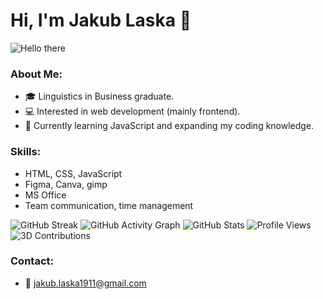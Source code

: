 # Hi, I'm Jakub Laska 👋
![Hello there](https://media.giphy.com/media/xUPGcguWZHRC2HyBRS/giphy.gif)

### About Me:
- 🎓 Linguistics in Business graduate.
- 💻 Interested in web development (mainly frontend).
- 🌱 Currently learning JavaScript and expanding my coding knowledge.

### Skills:
- HTML, CSS, JavaScript
- Figma, Canva, gimp
- MS Office
- Team communication, time management
  
![GitHub Streak](https://github-readme-streak-stats.herokuapp.com/?user=Jakub-Laska&theme=highcontrast)
![GitHub Activity Graph](https://activity-graph.herokuapp.com/graph?username=Jakub-Laska&theme=github)
![GitHub Stats](https://github-readme-stats.vercel.app/api?username=Jakub-Laska&show_icons=true&theme=radical)
![Profile Views](https://komarev.com/ghpvc/?username=Jakub-Laska&color=brightgreen)
![3D Contributions](https://github.com/Jakub-Laska/JakubLaska/blob/main/profile-3d-contrib/profile-night-rainbow.svg)

### Contact:
- 📧 [jakub.laska1911@gmail.com](mailto:jakub.laska1911@gmail.com)
